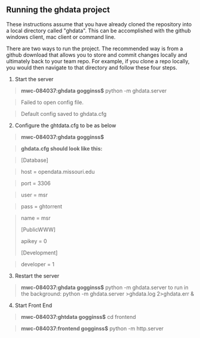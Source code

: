 ## Running the ghdata project

These instructions assume that you have already cloned the repository into a local directory called "ghdata". This can be accomplished with the github windows client, mac client or command line. 

There are two ways to run the project. The recommended way is from a github download that allows you to store and commit changes locally and ultimately back to your team repo. For example, if you clone a repo locally, you would then navigate to that directory and follow these four steps.

1. Start the server

  > **mwc-084037:ghdata gogginss$** python -m ghdata.server

  > Failed to open config file.

  > Default config saved to ghdata.cfg

2. Configure the ghtdata.cfg to be as below

  > **mwc-084037:ghdata gogginss$**

  > **ghdata.cfg should look like this:**

  > [Database]

  > host = opendata.missouri.edu

  > port = 3306

  > user = msr

  > pass = ghtorrent

  > name = msr
  >
  > [PublicWWW]
  >
  > apikey = 0
  >
  > [Development]

  > developer = 1

3. Restart the server
  > **mwc-084037:ghdata gogginss$** python -m ghdata.server
  to run in the background:
  > python -m ghdata.server >ghdata.log 2>ghdata.err &

4. Start Front End

 > **mwc-084037:ghtdata gogginss$** cd frontend

 > **mwc-084037:frontend gogginss$** python -m http.server
